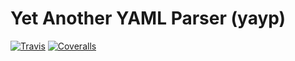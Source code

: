 # Yet Another YAML Parser (yayp)

[![Travis](https://img.shields.io/travis/zozzz/yayp/master.svg?style=flat-square)](https://travis-ci.org/zozzz/yayp)
[![Coveralls](https://img.shields.io/coveralls/zozzz/yayp/master.svg?style=flat-square)](https://coveralls.io/github/zozzz/yayp)
